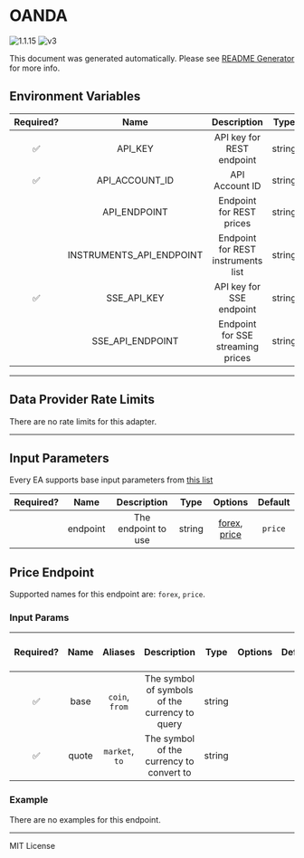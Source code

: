 # OANDA

![1.1.15](https://img.shields.io/github/package-json/v/smartcontractkit/external-adapters-js?filename=packages/sources/oanda/package.json) ![v3](https://img.shields.io/badge/framework%20version-v3-blueviolet)

This document was generated automatically. Please see [README Generator](../../scripts#readme-generator) for more info.

## Environment Variables

| Required? |           Name           |            Description             |  Type  | Options |                  Default                  |
| :-------: | :----------------------: | :--------------------------------: | :----: | :-----: | :---------------------------------------: |
|    ✅     |         API_KEY          |     API key for REST endpoint      | string |         |                                           |
|    ✅     |      API_ACCOUNT_ID      |           API Account ID           | string |         |                                           |
|           |       API_ENDPOINT       |      Endpoint for REST prices      | string |         | `https://exchange-rates-api.oanda.com/v2` |
|           | INSTRUMENTS_API_ENDPOINT | Endpoint for REST instruments list | string |         |    `https://api-fxtrade.oanda.com/v3`     |
|    ✅     |       SSE_API_KEY        |      API key for SSE endpoint      | string |         |                                           |
|           |     SSE_API_ENDPOINT     | Endpoint for SSE streaming prices  | string |         |   `https://stream-fxtrade.oanda.com/v3`   |

---

## Data Provider Rate Limits

There are no rate limits for this adapter.

---

## Input Parameters

Every EA supports base input parameters from [this list](https://github.com/smartcontractkit/ea-framework-js/blob/main/src/config/index.ts)

| Required? |   Name   |     Description     |  Type  |                      Options                       | Default |
| :-------: | :------: | :-----------------: | :----: | :------------------------------------------------: | :-----: |
|           | endpoint | The endpoint to use | string | [forex](#price-endpoint), [price](#price-endpoint) | `price` |

## Price Endpoint

Supported names for this endpoint are: `forex`, `price`.

### Input Params

| Required? | Name  |    Aliases     |                  Description                   |  Type  | Options | Default | Depends On | Not Valid With |
| :-------: | :---: | :------------: | :--------------------------------------------: | :----: | :-----: | :-----: | :--------: | :------------: |
|    ✅     | base  | `coin`, `from` | The symbol of symbols of the currency to query | string |         |         |            |                |
|    ✅     | quote | `market`, `to` |    The symbol of the currency to convert to    | string |         |         |            |                |

### Example

There are no examples for this endpoint.

---

MIT License
